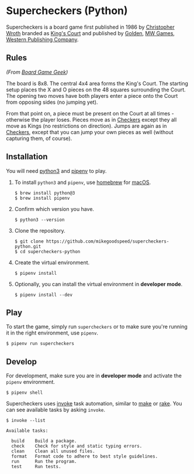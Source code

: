 Supercheckers (Python)
======================

Supercheckers is a board game first published in 1986 by [Christopher Wroth](https://boardgamegeek.com/boardgamedesigner/2937/christopher-wroth)
branded as [King's Court](https://boardgamegeek.com/boardgame/5157/kings-court) and published by 
[Golden](https://boardgamegeek.com/boardgamepublisher/247/golden), 
[MW Games](https://boardgamegeek.com/boardgamepublisher/25852/mw-games), 
[Western Publishing Company](https://boardgamegeek.com/boardgamepublisher/5700/western-publishing-company).

Rules
-----

*(From [Board Game Geek](https://boardgamegeek.com/boardgame/5157/kings-court))*

The board is 8x8. The central 4x4 area forms the King's Court. The starting setup places the X and O pieces on the 48
squares surrounding the Court. The opening two moves have both players enter a piece onto the Court from opposing sides
(no jumping yet).

From that point on, a piece must be present on the Court at all times - otherwise the player loses. Pieces move as in
[Checkers](https://boardgamegeek.com/boardgame/2083/checkers) except they all move as Kings (no restrictions on
direction). Jumps are again as in [Checkers](https://boardgamegeek.com/boardgame/2083/checkers), except that you can
jump your own pieces as well (without capturing them, of course).

Installation
------------

You will need [python3](https://www.python.org) and [pipenv](https://pipenv.kennethreitz.org/en/latest/) to play. 

1. To install `python3` and `pipenv`, use [homebrew](https://github.com/Homebrew/brew) for 
[macOS](https://www.apple.com/macos/).

    ```shell script
    $ brew install python@3
    $ brew install pipenv
    ```

2. Confirm which version you have.

    ```shell script
    $ python3 --version
    ```

3. Clone the repository.

    ```shell script
    $ git clone https://github.com/mikegoodspeed/supercheckers-python.git
    $ cd supercheckers-python
    ```

4. Create the virtual environment.

    ```shell script
    $ pipenv install
    ```

5. Optionally, you can install the virtual environment in **developer mode**.

    ```shell script
    $ pipenv install --dev
    ```

Play
----

To start the game, simply run `supercheckers` or to make sure you're running it in the right environment, use `pipenv`.

```shell script
$ pipenv run supercheckers
```

Develop
-------

For development, make sure you are in **developer mode** and activate the `pipenv` environment.

```shell script
$ pipenv shell
```

Supercheckers uses [invoke](https://www.pyinvoke.org) task automation, similar to 
[make](https://www.gnu.org/software/make/) or [rake](https://ruby.github.io/rake/).  You can see available tasks by
asking `invoke`.

```shell script
$ invoke --list
```

```
Available tasks:

  build    Build a package.
  check    Check for style and static typing errors.
  clean    Clean all unused files.
  format   Format code to adhere to best style guidelines.
  run      Run the program.
  test     Run tests.
```
